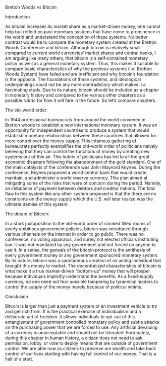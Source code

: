 Bretton Woods vs Bitcoin

Introduction

As bitcoin increases its market share as a market-driven money, one cannot help but reflect on past monetary systems that have come to prominence in the world and understand the conception of these systems. No better contrast would be to compare the monetary system created at the Bretton Woods Conference and bitcoin. Although bitcoin is relatively small compared to current world currencies’ market shares and central banks, I am arguing like many others, that bitcoin is a self-contained monetary policy as well as a general monetary system. Thus, this makes it suitable to compare basic characteristics of why the previous systems (i.e. Bretton Woods System) have failed and are inefficient and why bitcoin’s foundation is the opposite. The foundations of these systems, and ideological underpinnings could not be any more contradictory which makes it a fascinating study. Due to its nature, bitcoin should be included as a chapter in monetary history and compared to the various other chapters as a possible rubric for how it will fare in the future. So let’s compare chapters.

The old-world order:

In 1944 professional bureaucrats from around the world convened in Bretton woods to establish a new international monetary system. It was an opportunity for independent countries to produce a system that would establish monetary relationships between these countries that allowed for more control over the money supply. This infamous gathering of bureaucrats perfectly exemplifies the old-world order of politicians naively believing that they can control the functions of money by creating new systems out of thin air. This hubris of politicians has led to all the great economic disasters following the abandonment of the gold standard. One of the main catalysts of the conference was John Maynard Keynes. During the conference, Keynes proposed a world central bank that would create, maintain, and administer a world reserve currency. This plan aimed at mitigating some of the risks that were of concern during the period. Namely, an imbalance of payment between debtors and creditor nations. The fatal flaw to this system like any other system proposed is that the there are no constraints on the money supply which the U.S. will later realize was the ultimate demise of this system.

The dream of Bitcoin:

In a stark juxtaposition to the old-world order of smoked filled rooms of overly ambitious government policies, bitcoin was introduced through various channels on the internet in order to go public. There was no conference, no voting apparatus, and surely not elected officials instituting law. It was not mandated by any government and not forced on anyone to use it. In a sense, the genesis of the bitcoin protocol is the antithesis of every government money or any government sponsored monetary system. By its nature, bitcoin was a spontaneous creation of an acting individual that brought this money to market. The decentralized characteristics of bitcoin is what make it a true market-driven “bottom-up” money that will prosper because individuals implicitly understand the benefits. As a fixed-supply currency, no one need not fear possible tampering by tyrannical leaders to control the supply of the money merely because of political whims.

Conclusion

Bitcoin is larger than just a payment system or an investment vehicle to try and get rich from. It is the practical exercise of individualism and a deliberate act of freedom. It allows individuals to opt-out of this entanglement of government controlled monetary policy and subtle attacks on the purchasing power that we are forced to use. Any artificial devaluing of a currency is unacceptable and should not be tolerated. Fortunately, during this chapter in human history, a citizen does not need to ask permission, lobby, or vote to deploy means that are outside of government control. We are able now as citizens to preserve are wealth and take back control of our lives starting with having full control of our money. That is a hell of a start.

